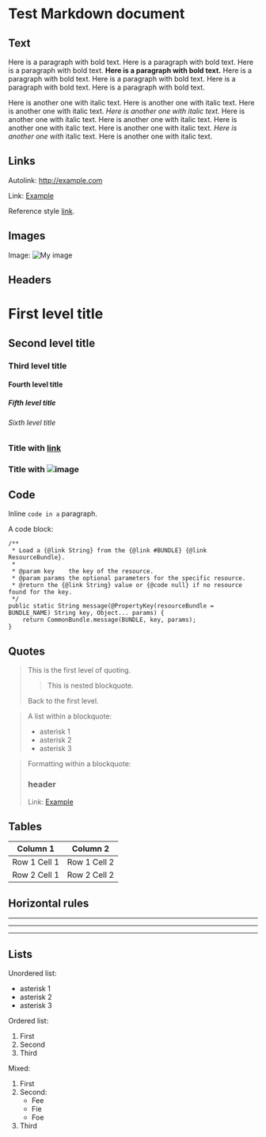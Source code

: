 Test Markdown document
======================

Text
----

Here is a paragraph with bold text. Here is a paragraph with bold text. Here is a paragraph with
bold text. **Here is a paragraph with bold text.** Here is a paragraph with bold text. Here is a
paragraph with bold text. Here is a paragraph with bold text. Here is a paragraph with bold text.

Here is another one with italic text. Here is another one with italic text. Here is another one
with italic text. *Here is another one with italic text.* Here is another one with italic text.
Here is another one with italic text. Here is another one with italic text. Here is another one
with italic text. *Here is another one with* italic text. Here is another one with italic text.

Links
-----

Autolink: <http://example.com>

Link: [Example](http://example.com)

Reference style [link][1].

[1]: http://example.com  "Example"


Images
------

Image: ![My image](http://www.foo.bar/image.png)

Headers
-------

# First level title
## Second level title
### Third level title
#### Fourth level title
##### Fifth level title
###### Sixth level title

### Title with [link](http://localhost)
### Title with ![image](http://localhost)

Code
----

Inline `code in a` paragraph.

A code block:

    /**
     * Load a {@link String} from the {@link #BUNDLE} {@link ResourceBundle}.
     *
     * @param key    the key of the resource.
     * @param params the optional parameters for the specific resource.
     * @return the {@link String} value or {@code null} if no resource found for the key.
     */
    public static String message(@PropertyKey(resourceBundle = BUNDLE_NAME) String key, Object... params) {
        return CommonBundle.message(BUNDLE, key, params);
    }

Quotes
------


> This is the first level of quoting.
>
> > This is nested blockquote.
>
> Back to the first level.


> A list within a blockquote:
>
> *	asterisk 1
> *	asterisk 2
> *	asterisk 3


> Formatting within a blockquote:
>
> ### header
> Link: [Example](http://example.com)



Tables
-------

|Column 1|Column 2|
|--------|--------|
|Row 1 Cell 1|Row 1 Cell 2|
|Row 2 Cell 1|Row 2 Cell 2|

Horizontal rules
----------------

---

___


***


Lists
-----

Unordered list:

*	asterisk 1
*	asterisk 2
*	asterisk 3

Ordered list:

1.	First
2.	Second
3.	Third

Mixed:

1. First
2. Second:
	* Fee
	* Fie
	* Foe
3. Third
